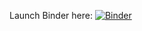 Launch Binder here: [![Binder](https://mybinder.org/badge_logo.svg)](https://mybinder.org/v2/gh/chaithyagr/sparkling_script/HEAD)
